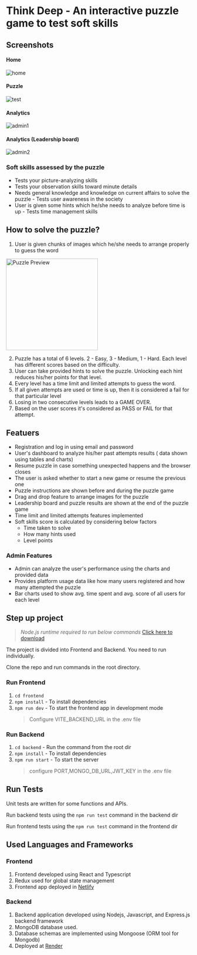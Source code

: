 # Think Deep - An interactive puzzle game to test soft skills

## Screenshots

#### Home
![home](https://github.com/partheev/puzzle-game-web/assets/30794881/91049884-9536-4afa-a1cf-724f88c242ac)

#### Puzzle
![test](https://github.com/partheev/puzzle-game-web/assets/30794881/5880c8a9-5c45-4d97-932a-47f4cd5b92ce)

#### Analytics
![admin1](https://github.com/partheev/puzzle-game-web/assets/30794881/adbd0cf4-14c1-415b-a694-950c148650d2)

#### Analytics (Leadership board)
![admin2](https://github.com/partheev/puzzle-game-web/assets/30794881/1f8d6ec7-d9cd-4673-a574-d25d480a922e)

### Soft skills assessed by the puzzle

-   Tests your picture-analyzing skills
-   Tests your observation skills toward minute details
-   Needs general knowledge and knowledge on current affairs to solve the puzzle - Tests user awareness in the society
-   User is given some hints which he/she needs to analyze before time is up - Tests time management skills

## How to solve the puzzle?

1. User is given chunks of images which he/she needs to arrange properly to guess the word

  <img src="https://github.com/partheev/puzzle-game-web/assets/30794881/439c4ce0-4f44-4172-99cb-c8132cb3427a" width="250" title="Puzzle Preview">

2. Puzzle has a total of 6 levels. 2 - Easy, 3 - Medium, 1 - Hard. Each level has different scores based on the difficulty.
3. User can take provided hints to solve the puzzle. Unlocking each hint reduces his/her points for that level.
4. Every level has a time limit and limited attempts to guess the word.
5. If all given attempts are used or time is up, then it is considered a fail for that particular level
6. Losing in two consecutive levels leads to a GAME OVER.
7. Based on the user scores it's considered as PASS or FAIL for that attempt.

## Featuers

-   Registration and log in using email and password
-   User's dashboard to analyze his/her past attempts results ( data shown using tables and charts)
-   Resume puzzle in case something unexpected happens and the browser closes
-   The user is asked whether to start a new game or resume the previous one
-   Puzzle instructions are shown before and during the puzzle game
-   Drag and drop feature to arrange images for the puzzle
-   Leadership board and puzzle results are shown at the end of the puzzle game
-   Time limit and limited attempts features implemented
-   Soft skills score is calculated by considering below factors
    -   Time taken to solve
    -   How many hints used
    -   Level points

### Admin Features

-   Admin can analyze the user's performance using the charts and provided data
-   Provides platform usage data like how many users registered and how many attempted the puzzle
-   Bar charts used to show avg. time spent and avg. score of all users for each level

## Step up project

> _Node.js runtime required to run below commands_ [Click here to download](https://nodejs.org/en/download)

The project is divided into Frontend and Backend. You need to run individually.

Clone the repo and run commands in the root directory.

### Run Frontend

1. `cd frontend`
2. `npm install` - To install dependencies
3. `npm run dev` - To start the frontend app in development mode
    > Configure VITE_BACKEND_URL in the .env file

### Run Backend

1. `cd backend` - Run the command from the root dir
2. `npm install` - To install dependencies
3. `npm run start` - To start the server
    > configure PORT,MONGO_DB_URL,JWT_KEY in the .env file

## Run Tests

Unit tests are written for some functions and APIs.

Run backend tests using the `npm run test` command in the backend dir

Run frontend tests using the `npm run test` command in the frontend dir

## Used Languages and Frameworks

### Frontend

1. Frontend developed using React and Typescript
2. Redux used for global state management
3. Frontend app deployed in [Netlify](https://www.netlify.com/)

### Backend

1. Backend application developed using Nodejs, Javascript, and Express.js backend framework
2. MongoDB database used.
3. Database schemas are implemented using Mongoose (ORM tool for Mongodb)
4. Deployed at [Render](https://render.com/)


